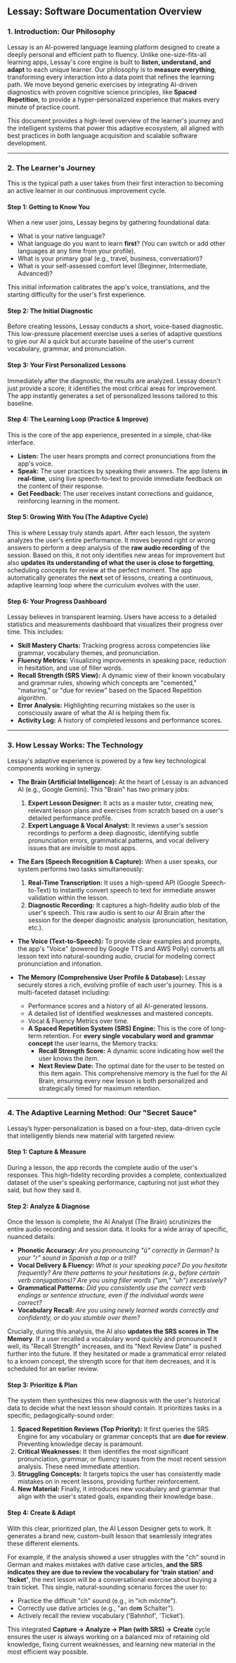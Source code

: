 

## **Lessay: Software Documentation Overview**

### **1. Introduction: Our Philosophy**

Lessay is an AI-powered language learning platform designed to create a deeply personal and efficient path to fluency. Unlike one-size-fits-all learning apps, Lessay's core engine is built to **listen, understand, and adapt** to each unique learner. Our philosophy is to **measure everything**, transforming every interaction into a data point that refines the learning path. We move beyond generic exercises by integrating AI-driven diagnostics with proven cognitive science principles, like **Spaced Repetition**, to provide a hyper-personalized experience that makes every minute of practice count.

This document provides a high-level overview of the learner's journey and the intelligent systems that power this adaptive ecosystem, all aligned with best practices in both language acquisition and scalable software development.

---

### **2. The Learner's Journey**

This is the typical path a user takes from their first interaction to becoming an active learner in our continuous improvement cycle.

#### **Step 1: Getting to Know You**
When a new user joins, Lessay begins by gathering foundational data:
*   What is your native language?
*   What language do you want to learn **first**? (You can switch or add other languages at any time from your profile).
*   What is your primary goal (e.g., travel, business, conversation)?
*   What is your self-assessed comfort level (Beginner, Intermediate, Advanced)?

This initial information calibrates the app's voice, translations, and the starting difficulty for the user's first experience.

#### **Step 2: The Initial Diagnostic**
Before creating lessons, Lessay conducts a short, voice-based diagnostic. This low-pressure placement exercise uses a series of adaptive questions to give our AI a quick but accurate baseline of the user's current vocabulary, grammar, and pronunciation.

#### **Step 3: Your First Personalized Lessons**
Immediately after the diagnostic, the results are analyzed. Lessay doesn't just provide a score; it identifies the most critical areas for improvement. The app instantly generates a set of personalized lessons tailored to this baseline.

#### **Step 4: The Learning Loop (Practice & Improve)**
This is the core of the app experience, presented in a simple, chat-like interface.
*   **Listen:** The user hears prompts and correct pronunciations from the app's voice.
*   **Speak:** The user practices by speaking their answers. The app listens **in real-time**, using live speech-to-text to provide immediate feedback on the content of their response.
*   **Get Feedback:** The user receives instant corrections and guidance, reinforcing learning in the moment.

#### **Step 5: Growing With You (The Adaptive Cycle)**
This is where Lessay truly stands apart. After each lesson, the system analyzes the user's entire performance. It moves beyond right or wrong answers to perform a deep analysis of the **raw audio recording** of the session. Based on this, it not only identifies new areas for improvement but also **updates its understanding of what the user is close to forgetting**, scheduling concepts for review at the perfect moment. The app automatically generates the **next** set of lessons, creating a continuous, adaptive learning loop where the curriculum evolves with the user.

#### **Step 6: Your Progress Dashboard**
Lessay believes in transparent learning. Users have access to a detailed statistics and measurements dashboard that visualizes their progress over time. This includes:
*   **Skill Mastery Charts:** Tracking progress across competencies like grammar, vocabulary themes, and pronunciation.
*   **Fluency Metrics:** Visualizing improvements in speaking pace, reduction in hesitation, and use of filler words.
*   **Recall Strength (SRS View):** A dynamic view of their known vocabulary and grammar rules, showing which concepts are "cemented," "maturing," or "due for review" based on the Spaced Repetition algorithm.
*   **Error Analysis:** Highlighting recurring mistakes so the user is consciously aware of what the AI is helping them fix.
*   **Activity Log:** A history of completed lessons and performance scores.

---

### **3. How Lessay Works: The Technology**

Lessay's adaptive experience is powered by a few key technological components working in synergy.

*   **The Brain (Artificial Intelligence):**
    At the heart of Lessay is an advanced AI (e.g., Google Gemini). This "Brain" has two primary jobs:
    1.  **Expert Lesson Designer:** It acts as a master tutor, creating new, relevant lesson plans and exercises from scratch based on a user's detailed performance profile.
    2.  **Expert Language & Vocal Analyst:** It reviews a user's session recordings to perform a deep diagnostic, identifying subtle pronunciation errors, grammatical patterns, and vocal delivery issues that are invisible to most apps.

*   **The Ears (Speech Recognition & Capture):**
    When a user speaks, our system performs two tasks simultaneously:
    1.  **Real-Time Transcription:** It uses a high-speed API (Google Speech-to-Text) to instantly convert speech to text for immediate answer validation within the lesson.
    2.  **Diagnostic Recording:** It captures a high-fidelity audio blob of the user's speech. This raw audio is sent to our AI Brain after the session for the deeper diagnostic analysis (pronunciation, hesitation, etc.).

*   **The Voice (Text-to-Speech):**
    To provide clear examples and prompts, the app's "Voice" (powered by Google TTS and AWS Polly) converts all lesson text into natural-sounding audio, crucial for modeling correct pronunciation and intonation.

*   **The Memory (Comprehensive User Profile & Database):**
    Lessay securely stores a rich, evolving profile of each user's journey. This is a multi-faceted dataset including:
    *   Performance scores and a history of all AI-generated lessons.
    *   A detailed list of identified weaknesses and mastered concepts.
    *   Vocal & Fluency Metrics over time.
    *   **A Spaced Repetition System (SRS) Engine:** This is the core of long-term retention. For **every single vocabulary word and grammar concept** the user learns, the Memory tracks:
        *   **Recall Strength Score:** A dynamic score indicating how well the user knows the item.
        *   **Next Review Date:** The optimal date for the user to be tested on this item again.
    This comprehensive memory is the fuel for the AI Brain, ensuring every new lesson is both personalized and strategically timed for maximum retention.

---

### **4. The Adaptive Learning Method: Our "Secret Sauce"**

Lessay’s hyper-personalization is based on a four-step, data-driven cycle that intelligently blends new material with targeted review.

#### **Step 1: Capture & Measure**
During a lesson, the app records the complete audio of the user's responses. This high-fidelity recording provides a complete, contextualized dataset of the user's speaking performance, capturing not just *what* they said, but *how* they said it.

#### **Step 2: Analyze & Diagnose**
Once the lesson is complete, the AI Analyst (The Brain) scrutinizes the entire audio recording and session data. It looks for a wide array of specific, nuanced details:
*   **Phonetic Accuracy:** *Are you pronouncing "ü" correctly in German? Is your "r" sound in Spanish a tap or a trill?*
*   **Vocal Delivery & Fluency:** *What is your speaking pace? Do you hesitate frequently? Are there patterns to your hesitations (e.g., before certain verb conjugations)? Are you using filler words ("um," "uh") excessively?*
*   **Grammatical Patterns:** *Did you consistently use the correct verb endings or sentence structure, even if the individual words were correct?*
*   **Vocabulary Recall:** *Are you using newly learned words correctly and confidently, or do you stumble over them?*

Crucially, during this analysis, the AI also **updates the SRS scores in The Memory**. If a user recalled a vocabulary word quickly and pronounced it well, its "Recall Strength" increases, and its "Next Review Date" is pushed further into the future. If they hesitated or made a grammatical error related to a known concept, the strength score for that item decreases, and it is scheduled for an earlier review.

#### **Step 3: Prioritize & Plan**
The system then synthesizes this new diagnosis with the user's historical data to decide what the next lesson should contain. It prioritizes tasks in a specific, pedagogically-sound order:

1.  **Spaced Repetition Reviews (Top Priority):** It first queries the SRS Engine for any vocabulary or grammar concepts that are **due for review**. Preventing knowledge decay is paramount.
2.  **Critical Weaknesses:** It then identifies the most significant pronunciation, grammar, or fluency issues from the most recent session analysis. These need immediate attention.
3.  **Struggling Concepts:** It targets topics the user has consistently made mistakes on in recent lessons, providing further reinforcement.
4.  **New Material:** Finally, it introduces new vocabulary and grammar that align with the user's stated goals, expanding their knowledge base.

#### **Step 4: Create & Adapt**
With this clear, prioritized plan, the AI Lesson Designer gets to work. It generates a brand new, custom-built lesson that seamlessly integrates these different elements.

For example, if the analysis showed a user struggles with the "ch" sound in German and makes mistakes with dative case articles, **and the SRS indicates they are due to review the vocabulary for 'train station' and 'ticket'**, the next lesson will be a conversational exercise about buying a train ticket. This single, natural-sounding scenario forces the user to:
*   Practice the difficult "ch" sound (e.g., in "ich möchte").
*   Correctly use dative articles (e.g., "an de**m** Schalter").
*   Actively recall the review vocabulary ('Bahnhof', 'Ticket').

This integrated **Capture -> Analyze -> Plan (with SRS) -> Create** cycle ensures the user is always working on a balanced mix of retaining old knowledge, fixing current weaknesses, and learning new material in the most efficient way possible.
